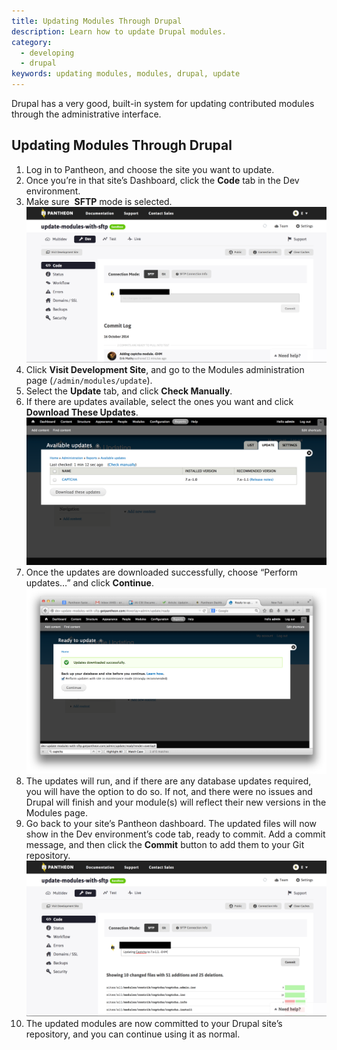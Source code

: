 ```yaml
---
title: Updating Modules Through Drupal
description: Learn how to update Drupal modules.
category:
  - developing
  - drupal
keywords: updating modules, modules, drupal, update
---
```

Drupal has a very good, built-in system for updating contributed modules through the administrative interface.

## Updating Modules Through Drupal

1. Log in to Pantheon, and choose the site you want to update.
2. Once you’re in that site’s Dashboard, click the **Code** tab in the Dev environment.
3. Make sure  **SFTP** mode is selected.  
 ![](/source/docs/assets/images/desk_images/360095.png)
4. Click **Visit Development Site**, and go to the Modules administration page (`/admin/modules/update`).
5. Select the **Update** tab, and click **Check Manually**.
6. If there are updates available, select the ones you want and click **Download These Updates**.  
 ![](/source/docs/assets/images/desk_images/360097.png)
7. Once the updates are downloaded successfully, choose “Perform updates…” and click **Continue**.  
 ![](/source/docs/assets/images/desk_images/360098.png)
8. The updates will run, and if there are any database updates required, you will have the option to do so. If not, and there were no issues and Drupal will finish and your module(s) will reflect their new versions in the Modules page.
9. Go back to your site’s Pantheon dashboard. The updated files will now show in the Dev environment’s code tab, ready to commit. Add a commit message, and then click the **Commit** button to add them to your Git repository.  
 ![](/source/docs/assets/images/desk_images/360246.png)
10. The updated modules are now committed to your Drupal site’s repository, and you can continue using it as normal.
